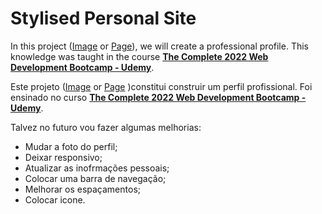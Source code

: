 # Stylised Personal Site
In this project ([Image](projeto.png) or [Page](https://yamachitar.github.io/StylisedPersonalSite/)), we will create a professional profile. This knowledge was taught in the course [**The Complete 2022 Web Development Bootcamp - Udemy**](https://www.udemy.com/share/1013gG3@FCIym5wm006ZRYxkEXcLqet13JMb0iEllk-2JHZHWGsPx_mwz0woUwM5OfM8wQ2-/).


Este projeto ([Image](projeto.png) or [Page](https://yamachitar.github.io/StylisedPersonalSite/) )constitui construir  um perfil profissional. Foi ensinado no curso  [**The Complete 2022 Web Development Bootcamp - Udemy**](https://www.udemy.com/share/1013gG3@FCIym5wm006ZRYxkEXcLqet13JMb0iEllk-2JHZHWGsPx_mwz0woUwM5OfM8wQ2-/).


Talvez no futuro vou fazer algumas melhorias:

* Mudar a foto do perfil;
* Deixar responsivo;
* Atualizar as inofrmações pessoais;
* Colocar uma barra de navegação;
* Melhorar os espaçamentos; 
* Colocar icone. 



